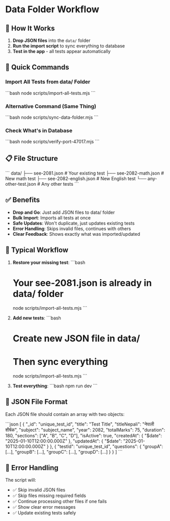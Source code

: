 # Data Folder Workflow

## 📁 How It Works

1. **Drop JSON files** into the `data/` folder
2. **Run the import script** to sync everything to database
3. **Test in the app** - all tests appear automatically

## 🚀 Quick Commands

### Import All Tests from data/ Folder
\`\`\`bash
node scripts/import-all-tests.mjs
\`\`\`

### Alternative Command (Same Thing)
\`\`\`bash
node scripts/sync-data-folder.mjs
\`\`\`

### Check What's in Database
\`\`\`bash
node scripts/verify-port-47017.mjs
\`\`\`

## 📋 File Structure

\`\`\`
data/
├── see-2081.json          # Your existing test
├── see-2082-math.json     # New math test
├── see-2082-english.json  # New English test
└── any-other-test.json    # Any other tests
\`\`\`

## ✅ Benefits

- **Drop and Go**: Just add JSON files to data/ folder
- **Bulk Import**: Imports all tests at once
- **Safe Updates**: Won't duplicate, just updates existing tests
- **Error Handling**: Skips invalid files, continues with others
- **Clear Feedback**: Shows exactly what was imported/updated

## 🔄 Typical Workflow

1. **Restore your missing test**:
   \`\`\`bash
   # Your see-2081.json is already in data/ folder
   node scripts/import-all-tests.mjs
   \`\`\`

2. **Add new tests**:
   \`\`\`bash
   # Create new JSON file in data/
   # Then sync everything
   node scripts/import-all-tests.mjs
   \`\`\`

3. **Test everything**:
   \`\`\`bash
   npm run dev
   \`\`\`

## 📝 JSON File Format

Each JSON file should contain an array with two objects:

\`\`\`json
[
  {
    "_id": "unique_test_id",
    "title": "Test Title",
    "titleNepali": "नेपाली शीर्षक",
    "subject": "subject_name",
    "year": 2082,
    "totalMarks": 75,
    "duration": 180,
    "sections": ["A", "B", "C", "D"],
    "isActive": true,
    "createdAt": { "$date": "2025-01-10T12:00:00.000Z" },
    "updatedAt": { "$date": "2025-01-10T12:00:00.000Z" }
  },
  {
    "testId": "unique_test_id",
    "questions": {
      "groupA": [...],
      "groupB": [...],
      "groupC": [...],
      "groupD": [...]
    }
  }
]
\`\`\`

## 🚨 Error Handling

The script will:
- ✅ Skip invalid JSON files
- ✅ Skip files missing required fields
- ✅ Continue processing other files if one fails
- ✅ Show clear error messages
- ✅ Update existing tests safely

